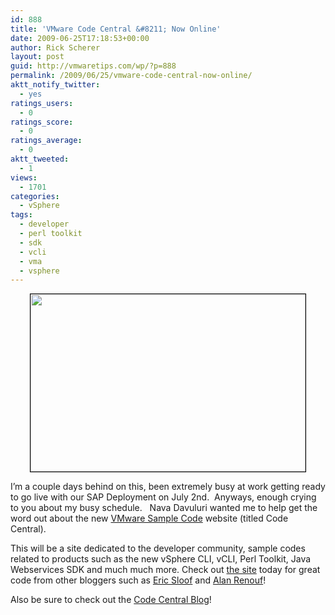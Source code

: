 ```yaml
---
id: 888
title: 'VMware Code Central &#8211; Now Online'
date: 2009-06-25T17:18:53+00:00
author: Rick Scherer
layout: post
guid: http://vmwaretips.com/wp/?p=888
permalink: /2009/06/25/vmware-code-central-now-online/
aktt_notify_twitter:
  - yes
ratings_users:
  - 0
ratings_score:
  - 0
ratings_average:
  - 0
aktt_tweeted:
  - 1
views:
  - 1701
categories:
  - vSphere
tags:
  - developer
  - perl toolkit
  - sdk
  - vcli
  - vma
  - vsphere
---
```

<p style="text-align: center;">
  <a href="http://communities.vmware.com/community/developer/codecentral" target="_blank"><img class="size-full wp-image-889 aligncenter" style="border: 1px solid black;" src="http://vmwaretips.com/wp/wp-content/uploads/2009/06/codecentral.png" alt="" width="440" height="284" srcset="http://www.vmwaretips.com/wp/wp-content/uploads/2009/06/codecentral.png 440w, http://www.vmwaretips.com/wp/wp-content/uploads/2009/06/codecentral-300x193.png 300w" sizes="(max-width: 440px) 100vw, 440px" /></a>
</p>

I&#8217;m a couple days behind on this, been extremely busy at work getting ready to go live with our SAP Deployment on July 2nd.  Anyways, enough crying to you about my busy schedule.   Nava Davuluri wanted me to help get the word out about the new <a href="http://communities.vmware.com/community/developer/codecentral" target="_blank">VMware Sample Code</a> website (titled Code Central).

This will be a site dedicated to the developer community, sample codes related to products such as the new vSphere CLI, vCLI, Perl Toolkit, Java Webservices SDK and much much more. Check out <a href="http://communities.vmware.com/community/developer/codecentral" target="_blank">the site</a> today for great code from other bloggers such as <a href="http://www.ntpro.nl/blog/" target="_blank">Eric Sloof</a> and <a href="http://virtu-al.net/" target="_blank">Alan Renouf</a>!

Also be sure to check out the <a href="http://blogs.vmware.com/codecentral/" target="_blank">Code Central Blog</a>!